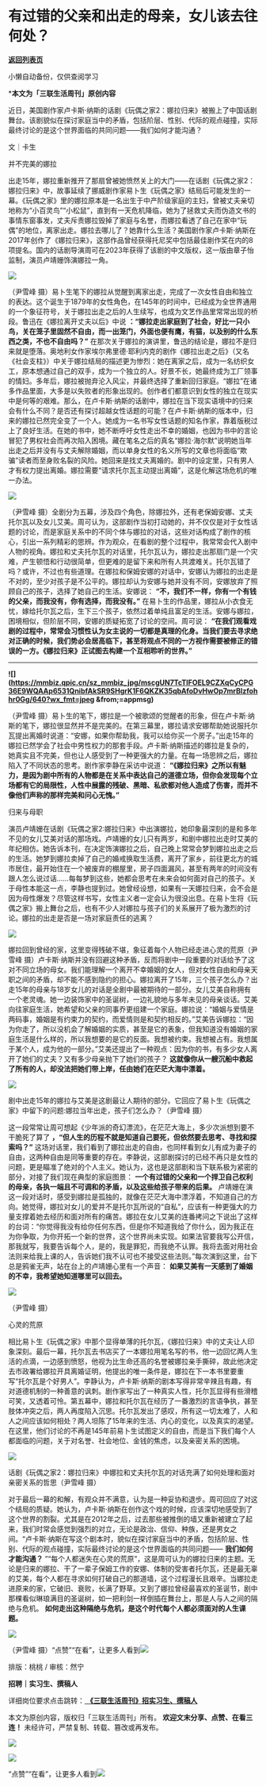 # 有过错的父亲和出走的母亲，女儿该去往何处？

[**返回列表页**](/gzh/三联生活周刊)

小懒自动备份，仅供查阅学习

***本文为「三联生活周刊」原创内容**  

  
  
近日，美国剧作家卢卡斯·纳斯的话剧《玩偶之家2：娜拉归来》被搬上了中国话剧舞台。该剧貌似在探讨家庭当中的矛盾，包括阶层、性别、代际的观点碰撞，实际最终讨论的是这个世界面临的共同问题——我们如何才能沟通？  
  

文｜卡生

并不完美的娜拉

出走15年，娜拉重新推开了那扇曾被她愤然关上的大门——在话剧《玩偶之家2：娜拉归来》中，故事延续了挪威剧作家易卜生《玩偶之家》结局后可能发生的一幕。《玩偶之家》里的娜拉原本是一名出生于中产阶级家庭的主妇，曾被丈夫亲切地称为“小百灵鸟”“小松鼠”，直到有一天危机降临，她为了拯救丈夫而伪造文书的事情东窗事发，丈夫斥责娜拉毁掉了家庭与名誉，而娜拉看透了自己在家中“玩偶”的地位，离家出走。娜拉去哪儿了？她靠什么生活？美国剧作家卢卡斯·纳斯在2017年创作了《娜拉归来》，这部作品曾经获得托尼奖中包括最佳剧作奖在内的8项提名。国内的话剧导演周可在2023年获得了该剧的中文版权，这一版由章子怡监制，演员卢靖姗饰演娜拉一角。

![](https://mmbiz.qpic.cn/sz_mmbiz_jpg/mscgUN7TcTIFOEL9CZXqCyCPG36E9WQAkEOib3H7YtlH2qAhdEPPv7y405noDwYDod9rFHX8yk9Ir8Eic4RZn08Q/640?wx_fmt=jpeg)

（尹雪峰
摄）易卜生笔下的娜拉从觉醒到离家出走，完成了一次女性自由和独立的表达。这个诞生于1879年的女性角色，在145年的时间中，已经成为全世界通用的一个象征符号，关于娜拉出走之后的人生续写，也成为文艺作品里常常出现的桥段。鲁迅在《娜拉离开丈夫以后》中说
**：“娜拉走出家庭到了社会，好比一只小鸟，关在笼子里固然不自由，而一出笼门，外面也便有鹰，有猫，以及别的什么东西之类，不也不自由吗？”**
在那次关于娜拉的演讲里，鲁迅的结论是，娜拉不是归来就是堕落。奥地利女作家埃尔弗里德·耶利内克的剧作《娜拉出走之后》（又名《社会支柱》）中关于娜拉结局的描述更为惨烈：她在离家之后，成为一名纺织女工，原本想通过自己的双手，成为一个独立的人。好景不长，她最终成为工厂领事的情妇。多年后，娜拉被抛弃沦入风尘，并最终选择了重新回归家庭。“娜拉”在诸多作品里面，大多是以失败者的形象出现的。创作者们都意识到女性的独立在现实中是何等的艰难。那么，在卢卡斯·纳斯的话剧中，娜拉在当下现实语境中的归来会有什么不同？是否还有探讨超越女性话题的可能？在卢卡斯·纳斯的版本中，归来的娜拉已然完全变了一个人。她成为一名书写女性话题的知名作家，靠着版税过上了良好生活。在她的书中，她不断呼吁女性走出不幸的婚姻，也因为书中的言论冒犯了男权社会而再次陷入困境。藏在笔名之后的真名“娜拉·海尔默”说明她当年出走之后并没有与丈夫解除婚姻，而以单身女性的名义所写的文章也将面临“欺骗”读者而至身败名裂的风险。她回来是找丈夫离婚的。剧中的设定里，只有男人才有权力提出离婚。娜拉需要“请求托尔瓦主动提出离婚”，这是化解这场危机的唯一办法。

![](https://mmbiz.qpic.cn/sz_mmbiz_jpg/mscgUN7TcTIFOEL9CZXqCyCPG36E9WQA6lEM096tEcYkoxkEwyYQjCBnafzxubTOmTnQk33UK2fMontCKdv4YA/640?wx_fmt=jpeg)

（尹雪峰
摄）全剧分为五幕，涉及四个角色，除娜拉外，还有老保姆安娜、丈夫托尔瓦以及女儿艾美。周可认为，这部剧作当初打动她的，并不仅仅是对于女性话题的讨论，而是家庭关系中的不同个体与娜拉的对话，这些对话构成了剧作的核心，引出一系列精彩的思辨。作为观众，在看剧的整个过程中，我常常会代入剧中人物的视角。娜拉和丈夫托尔瓦的对话里，托尔瓦认为，娜拉走出那扇门是一个灾难，产生顿悟和行动很简单，但更难的是留下来和所有人共渡难关。托尔瓦错了吗？或许，不过也有些道理。在娜拉和保姆安娜的对话中，安娜认为娜拉的出走是不对的，至少对孩子是不公平的。娜拉却认为安娜与她并没有不同，安娜放弃了照顾自己的孩子，选择了她自己的生活。安娜说：
**“不，我们不一样，你有一个有钱的父亲，而我没有，你有选择，而我没有。”**
在易卜生的作品里，娜拉从小衣食无忧，嫁给托尔瓦之后，生下三个孩子，依然过着单纯且富足的生活。安娜与娜拉，困境相似，但阶层不同，安娜的质疑拓宽了讨论的空间。周可说：
**“在我们观看戏剧的过程中，常常会习惯性认为女主说的一切都是真理的化身。当我们要去寻求绝对正确的时候，我们势必会居高临下，甚至将观点不同的一方视作需要被修正的错误的一方。《娜拉归来》正试图去构建一个互相聆听的世界。”**
****

**![](https://mmbiz.qpic.cn/sz_mmbiz_jpg/mscgUN7TcTIFOEL9CZXqCyCPG36E9WQAAp6531QnibfAkSR9SHgrK1F6QKZK35qbAfoDvHwOp7mrBlzfohhr0Gg/640?wx_fmt=jpeg
&from;=appmsg)**

（尹雪峰
摄）易卜生的笔下，娜拉是一个被歌颂的觉醒者的形象，但在卢卡斯·纳斯的笔下，娜拉很显然并不是完美的。在第三幕里，娜拉请求安娜帮助她说服托尔瓦提出离婚时说道：“安娜，如果你帮助我，我可以给你买一个房子。”出走15年的娜拉已然学会了社会中男性权力的那套手段。卢卡斯·纳斯描述的娜拉是复杂的，她真实且不完美，但也让人感受到了一种更强大的力量。在每一场思辨之后，娜拉陷入了不同状态的思考。剧作家李静在采访中说道：
**“《娜拉归来》之所以有魅力，是因为剧中所有的人物都是在关系中表达自己的道德立场，但你会发现每个立场都有它的局限性，人性中展露的残破、黑暗、私欲都对他人造成了伤害，而并不像他们声称的那样完美和问心无愧。”**

归来与母职

演员卢靖姗在话剧《玩偶之家2:娜拉归来》中出演娜拉，她印象最深刻的是和多年不见的女儿艾美对话的那场戏。卢靖姗的女儿只有两岁，和剧中娜拉出走时艾美的年纪相仿。她告诉本刊，在决定饰演娜拉之后，自己晚上常常会梦到娜拉出走之后的生活。她梦到娜拉卖掉了自己的婚戒换取生活费，离开了家乡，前往更北方的城市居住，最开始住在一个被废弃的棚屋里，房子四面漏风，甚至有两年的时间没有跟人怎么说过话……每每梦到这些，她都会思考在未来会如何面对自己的孩子。关于母性本能这一点，李静也提到过。她曾经设想，如果有一天娜拉归来，会不会是因为母性爆发？尽管这样书写，女性主义者一定会认为很没出息。在易卜生将《玩偶之家》搬上舞台之后，也有不少人对娜拉与孩子们的关系展开了极为激烈的讨论。娜拉的出走是否是一场对家庭责任的逃离？

![](https://mmbiz.qpic.cn/sz_mmbiz_jpg/mscgUN7TcTIFOEL9CZXqCyCPG36E9WQARIoia9q3PLcDiacKIcUfJYwBlGL9y7ICUEJe1jAGyjibCkb6gaIaiceAZw/640?wx_fmt=jpeg)

娜拉回到曾经的家，这里变得残破不堪，象征着每个人物已经走进心灵的荒原（尹雪峰
摄）卢卡斯·纳斯并没有回避这种矛盾，反而将剧中一段重要的对话给予了这对不同立场的母女。我们能理解一个离开不幸婚姻的女人，但对女性自由和母亲天职之间的矛盾，却不能不感到隐约的担心。娜拉离开了15年，三个孩子怎么办？出走15年的母亲与18岁女儿的对话是全剧中最被期待的一部分。女儿艾美自称拥有一个老灵魂。她一边装饰家中的圣诞树，一边礼貌地与多年未见的母亲谈话。艾美向往家庭生活，她希望和父亲的同事乔更组建一个家庭。娜拉说：“婚姻与爱情是两码事，婚姻是有约束力的契约，而爱情则是和契约相反的。”艾美告诉娜拉：“因为你走了，所以没机会了解婚姻的实质，甚至是它的表象，但我知道没有婚姻的家庭生活是什么样的，所以我想要的是它的反面。我想被约束。我想被占有。我想属于某个人，成为他的一部分。”艾美还提出了一种观点：因为你的书，有多少女人离开了她们的丈夫？又有多少母亲抛下了她们的孩子？
**这就像你从一艘沉船中救起了所有的人，却没法把她们带上岸，任由她们在茫茫大海中漂着。**

![](https://mmbiz.qpic.cn/sz_mmbiz_jpg/mscgUN7TcTIFOEL9CZXqCyCPG36E9WQALLLFrHzPMRQYicuoDtLKAiaCh9MPdkhVZg9yIBPxw1rpaXOKpSSGXJEQ/640?wx_fmt=jpeg)

剧中出走15年的娜拉与艾美是这剧最让人期待的部分。它回应了易卜生《玩偶之家》中留下的问题:娜拉当年出走，孩子们怎么办？（尹雪峰 摄）

这一段常常让周可想起《少年派的奇幻漂流》，在茫茫大海上，多少次派想到要不干脆死了算了
**，“但人生的历程不就是知道自己要死，但依然要去思考、寻找和探索吗？”**
这场对话里，我们看到了娜拉出走的自由，也同样看到女儿有成为妻子的自由，这两种自由是同等重要的存在。李静说，这部剧探讨的已经不再只是女性的问题，更是瞄准了绝对的个人主义。她认为，这也是这部剧和当下联系极为紧密的部分，对接了我们现在典型的家庭图景：
**一个有过错的父亲和一个捍卫自己权利的母亲，各执一端且不可调和的矛盾，以及这些给孩子带来的后果。**
卢靖姗在演这一段对话时，感受到娜拉是孤独的，就像在茫茫大海中漂浮着，不知道自己的方向。她觉得，娜拉对女儿的爱并不是托尔瓦所说的“自私”，应该有一种更强大的力量支撑着她去经历和面对所有的痛苦。娜拉在女儿艾美的连番拷问之下说出了这样的台词：“你觉得我没有给你任何东西，但是你不知道我给了你什么，因为我正在为你争取，为你开拓一个新的世界，这个世界尚未实现。如果法官要我写公开信，那我就写，我要告诉每个人，是的，我是罪犯，而我绝不认罪。我将去面对用社会法则来给我上课的人，告诉她们我不认可也不接受这些法则。”每次演到这里，台下总是鸦雀无声，站在台上的卢靖姗心里有一个声音：
**如果艾美有一天感到了婚姻的不幸，我希望她知道哪里可以回去。**

**![](https://mmbiz.qpic.cn/sz_mmbiz_jpg/mscgUN7TcTIFOEL9CZXqCyCPG36E9WQApdIUicq7cLU7GSV4YFlof6nU4I7E2F6YibzFLKaejuibGKQAdaccVZ9YA/640?wx_fmt=jpeg)**

（尹雪峰 摄）

心灵的荒原

相比易卜生《玩偶之家》中那个显得单薄的托尔瓦，《娜拉归来》中的丈夫让人印象深刻。最后一幕，托尔瓦去书店买了一本娜拉用笔名写的书，他一边回忆两人生活的点滴，一边感到愤怒，他视为比生命还高的名誉被娜拉亲手撕碎，故此他决定去市政署给娜拉开具离婚证明，他提出的唯一条件是，娜拉在下一本书里要重写“托尔瓦是个好男人”。李静认为，卢卡斯·纳斯的剧本写得非常辛辣且有趣，有对道德机制的一种善意的讽刺。剧作家写出了一种真实人性，托尔瓦显得有些滑稽可笑，又透着可怜。第五幕中，娜拉和托尔瓦在经历了一番激烈的言语争执，甚至肢体冲突之后，两人再度陷入沉思。托尔瓦发出了感叹，所有这一切太难了，人和人之间应该如何相处？两人坦陈了15年来的生活、内心的变化，以及真实的渴望。在这里，他们讨论的不再是145年前易卜生试图定义的自由，而是当下我们每个人都面临的问题，关于对名誉、社会地位、金钱的焦虑，以及亲密关系的困境。

![](https://mmbiz.qpic.cn/sz_mmbiz_jpg/mscgUN7TcTIFOEL9CZXqCyCPG36E9WQA5bJnswU19A7GCLqKhKXGq2RVVLicTbwfDmibwenGKaQJ1yXNYZZRj2Rg/640?wx_fmt=jpeg)

话剧《玩偶之家2：娜拉归来》中娜拉和丈夫托尔瓦的对话充满了如何处理和面对亲密关系的哲思（尹雪峰 摄）

对于最后一幕的和解，有观众并不满意，认为是一种妥协和退步。周可回应了对这个结局的质疑。她认为，卢卡斯·纳斯在创作这个戏的时候，应该深切地感受到了这个世界的割裂。尤其是在2012年之后，过去那些被推倒的墙又重新被建立了起来，我们时常会感觉到强烈的对立，无论是政治、信仰、种族，还是男女之间。“卢卡斯·纳斯在写这个剧本时，貌似在探讨家庭当中的矛盾，包括阶层、性别、代际的观点碰撞，实际最终讨论的是这个世界面临的共同问题——
**我们如何才能沟通？**
”“每个人都迷失在心灵的荒原”，这是周可认为的娜拉归来的主题。无论是归来的娜拉、干了一辈子保姆工作的安娜、体制的受害者托尔瓦，还是最无辜的艾美，每个人都在寻求如何打破自己的那道墙，这个过程漫长且艰辛。当娜拉走进原来的家，它破旧、衰败，长满了野草。又到了娜拉曾经最喜欢的圣诞节，剧中那棵看似琳琅满目的圣诞树，如一把利剑一样倒插在舞台上，那是人与人之间的隔绝与危机。
**如何走出这种隔绝与危机，是这个时代每个人都必须面对的人生课题。**

![](https://mmbiz.qpic.cn/sz_mmbiz_jpg/mscgUN7TcTIFOEL9CZXqCyCPG36E9WQADBxUmCFO0UzS19YZxIOicfic42qtERmibWQIiaDQB6IvnM65vE5vhSCSyQ/640?wx_fmt=jpeg)

（尹雪峰
摄）“点赞”“在看”，让更多人看到![](https://mmbiz.qpic.cn/mmbiz_gif/c2Sib3Mp7pON9hkSZwdTibRHNZSMPyiapUCHJwlyoZVBC3SfmPmF0VKjkm3NiaToQloHFJ6icyicqZnqgXp6pSQJt5gg/640?wx_fmt=gif&from;=appmsg&wxfrom;=5&wx;_lazy=1&tp;=wxpic)  
  
  
  
  
  

排版：桃桃 / 审核：然宁

  
 **招聘｜实习生、撰稿人**  

详细岗位要求点击跳转：[
**《三联生活周刊》招实习生、撰稿人**](http://mp.weixin.qq.com/s?__biz=MTc5MTU3NTYyMQ==&mid=2651136871&idx=3&sn=f1c0777fe9d31881e5dfca68ebc2937f&chksm=5907324d6e70bb5b3546dfe1c7b31b5fe05664bebbf36356ba9a1a352e0678444cad62875ad4&scene=21#wechat_redirect)

本文为原创内容，版权归「三联生活周刊」所有。 **欢迎文末分享、点赞、在看三连！** 未经许可，严禁复制、转载、篡改或再发布。  

![](https://mmbiz.qpic.cn/sz_mmbiz_png/Gg7Qtoh7Aic9ZTmAdCc80b4nD7xicgPt86k1kgpU51hWCHjV92ryhVW35PLCvLhxLw9XDhXjgeDyZhHSx5EbRcfg/640?wx_fmt=other&wxfrom;=5&wx;_lazy=1&wx;_co=1&retryload;=1&tp;=webp)

  
[![](https://mmbiz.qpic.cn/mmbiz_jpg/c2Sib3Mp7pOOscRuZrCibCxsE1u7UtPialkZVdnsVfBBVIibicXz2dOryRyANicobSjntgBDLQWwVDLqIjZ68BicsnwDQ/640?wx_fmt=jpeg&from;=appmsg&wxfrom;=5&wx;_lazy=1&wx;_co=1&tp;=wxpic)]()  
  
“点赞”“在看”，让更多人看到![](https://mmbiz.qpic.cn/mmbiz_gif/c2Sib3Mp7pON9hkSZwdTibRHNZSMPyiapUCHJwlyoZVBC3SfmPmF0VKjkm3NiaToQloHFJ6icyicqZnqgXp6pSQJt5gg/640?wx_fmt=gif&from;=appmsg&wxfrom;=5&wx;_lazy=1&tp;=wxpic)

